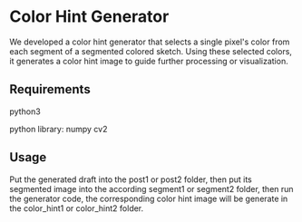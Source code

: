 # Color Hint Generator

We developed a color hint generator that selects a single pixel's color from each segment of a segmented colored sketch. Using these selected colors, it generates a color hint image to guide further processing or visualization.

## Requirements

python3

python library:
    numpy
    cv2

## Usage

Put the generated draft into the post1 or post2 folder, then put its segmented image into the according segment1 or segment2 folder, then run the generator code, the corresponding color hint image will be generate in the color_hint1 or color_hint2 folder.
